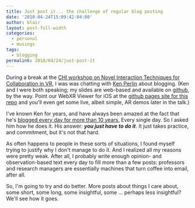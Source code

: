 ```yaml
---
title: Just post it... the challenge of regular blog posting
date: '2018-04-24T15:09:42-04:00'
author: blair
layout: post-full-width
categories:
  - personal
  - musings
tags:
  - blogging
permalink: 2018/04/24/just-post-it
---
```

During a break at the [CHI workshop on Novel Interaction Techniques for Collaboration in VR](https://virtualreality-chi2018.media.mit.edu/), I was was chatting with [Ken Perlin](http://www.kenperlin.com/) about blogging. (Ken and I were both speaking;  my slides are web-based and available on [github](https://github.com/blairmacintyre/chi-arvr-workshop-2018/), by the way. Point our WebXR Viewer for iOS at the [github pages site for this repo](https://blairmacintyre.github.io/chi-arvr-workshop-2018/#/) and you'll even get some live, albeit simple, AR demos later in the talk.)

I've known Ken for years, and have always been amazed at the fact that he's [blogged every day for more than 10 years.](http://blog.kenperlin.com/)  Every single day.  So I asked him how he does it.  His answer: _**you just have to do it**_.  It just takes practice, and commitment, but it's not that hard.  

As often happens to people in these sorts of situations, I found myself trying to justify why I don't manage to do it. And I realized all my reasons were pretty weak. After all, I probably write enough opinion- and observation-based text every day to fill more than a few posts:  professors and research managers are essentially machines that turn coffee into email, after all.

So, I'm going to try and do better.  More posts about things I care about, some short, some long, some insightful, some ... perhaps less insightful?  We'll see how it goes.
